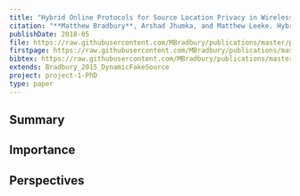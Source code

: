 ```yaml
---
title: "Hybrid Online Protocols for Source Location Privacy in Wireless Sensor Networks"
citation: "**Matthew Bradbury**, Arshad Jhumka, and Matthew Leeke. Hybrid Online Protocols for Source Location Privacy in Wireless Sensor Networks. *Journal of Parallel and Distributed Computing*, 115:67–81, May 2018. [doi:10.1016/j.jpdc.2018.01.006](https://doi.org/10.1016/j.jpdc.2018.01.006)."
publishDate: 2018-05
file: https://raw.githubusercontent.com/MBradbury/publications/master/papers/JPDC2018.pdf
firstpage: https://raw.githubusercontent.com/MBradbury/publications/master/firstpages/JPDC2018.svg
bibtex: https://raw.githubusercontent.com/MBradbury/publications/master/bibtex/Bradbury_2018_HybridOnlineProtocols.bib
extends: Bradbury_2015_DynamicFakeSource
project: project-1-PhD
type: paper
---
```


## Summary

## Importance

## Perspectives


